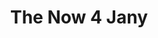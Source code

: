 ---
pid: mx147
title: The Now 4 Jany
location_transcription: Malcolm X Park
coordinates: "[-75.225695638345, 39.952564606408]"
zipcode: '19341'
gen_neighborhood: 
neighborhood: 
outside_phl: 'Exton PA '
age: '11'
age_range: 6-13
instagram: 
image_file_name: mx_147.jpg
proposal_transcription: 
topic: Unknown
topic_summary: '0'
type: Other No Form
keywords_other: 
credit: Samiyah Crawford
image_labels: 
twitter: 
facebook: 
permalink: "/monuments/mx147/"
layout: item-page
---